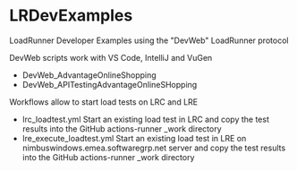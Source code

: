 # LRDevExamples
LoadRunner Developer Examples using the "DevWeb" LoadRunner protocol

DevWeb scripts work with VS Code, IntelliJ and VuGen
- DevWeb_AdvantageOnlineShopping
- DevWeb_APITestingAdvantageOnlineSHopping

Workflows allow to start load tests on LRC and LRE
- lrc_loadtest.yml
  Start an existing load test in LRC and copy the test results into the GitHub actions-runner _work directory
- lre_execute_loadtest.yml
  Start an existing load test in LRE on nimbuswindows.emea.softwaregrp.net server and copy the test results into the GitHub actions-runner _work directory


